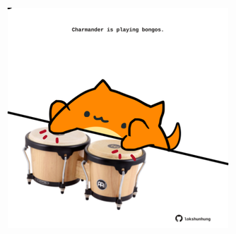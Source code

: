<!-- built at 15/04/2022, 12:01:09 UTC -->
<p align="center">
  <img width="500" height="500" src="./ReadmeImage.svg">
</p>
